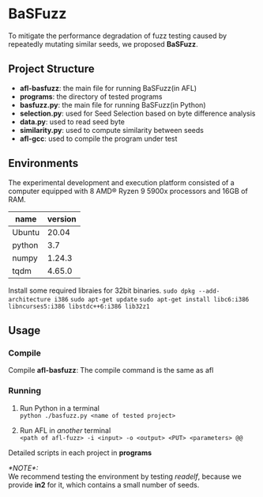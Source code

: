 # BaSFuzz
To mitigate the performance degradation of fuzz testing caused by repeatedly mutating similar seeds, we proposed **BaSFuzz**.

## Project Structure
 * **afl-basfuzz**: the main file for running BaSFuzz(in AFL)
 * **programs**: the directory of tested programs
 * **basfuzz.py**: the main file for running BaSFuzz(in Python)
 * **selection.py**: used for Seed Selection based on byte difference analysis
 * **data.py**: used to read seed byte
 * **similarity.py**: used to compute similarity between seeds
 * **afl-gcc**: used to compile the program under test

## Environments
The experimental development and execution platform consisted of a computer equipped with 8 AMD® Ryzen 9 5900x
processors and 16GB of RAM.

| name   | version |
|--------|---------|
| Ubuntu | 20.04   |
| python | 3.7     |
| numpy  | 1.24.3  |
| tqdm   | 4.65.0  |

Install some required libraies for 32bit binaries.
`sudo dpkg --add-architecture i386`
`sudo apt-get update`
`sudo apt-get install libc6:i386 libncurses5:i386 libstdc++6:i386 lib32z1`

## Usage

### Compile
Compile **afl-basfuzz**: The compile command is the same as afl

### Running
1. Run Python in a terminal  
`python ./basfuzz.py <name of tested project>`  

2. Run AFL in _another_ terminal  
`<path of afl-fuzz> -i <input> -o <output> <PUT> <parameters> @@`


Detailed scripts in each project in **programs**

_\*NOTE*:_   
 We recommend testing the environment by testing _readelf_, because we provide **in2** for it, which contains a small number of seeds.
